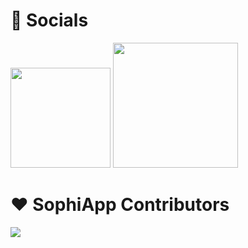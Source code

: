 # 📌 Socials

<a href="https://t.me/sophia_chat"><img src="https://upload.wikimedia.org/wikipedia/commons/8/83/Telegram_2019_Logo.svg" width=160px></a> <a href="https://discord.gg/sSryhaEv79"><img src="https://assets-global.website-files.com/6257adef93867e50d84d30e2/62595384e89d1d54d704ece7_3437c10597c1526c3dbd98c737c2bcae.svg" width=200px></a>

# ♥️ SophiApp Contributors

<a href="https://github.com/Sophia-Community/SophiApp/graphs/contributors">
  <img src="https://contrib.rocks/image?repo=Sophia-Community/SophiApp" />
</a>
